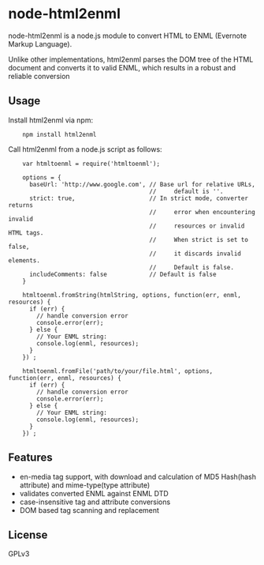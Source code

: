 # node-html2enml #

node-html2enml is a node.js module to convert HTML to ENML (Evernote Markup Language).

Unlike other implementations, html2enml parses the DOM tree of the HTML document and converts it to valid ENML, which results in a robust and reliable conversion

## Usage ##

Install html2enml via npm:

        npm install html2enml

Call html2enml from a node.js script as follows:

        var htmltoenml = require('htmltoenml');

        options = {
          baseUrl: 'http://www.google.com', // Base url for relative URLs,
                                            //     default is ''.
          strict: true,                     // In strict mode, converter returns
                                            //     error when encountering invalid
                                            //     resources or invalid HTML tags.
                                            //     When strict is set to false,
                                            //     it discards invalid elements.
                                            //     Default is false.
          includeComments: false            // Default is false
        }

        htmltoenml.fromString(htmlString, options, function(err, enml, resources) {
          if (err) {
            // handle conversion error
            console.error(err);
          } else {
            // Your ENML string:
            console.log(enml, resources);
          }
        }) ;

        htmltoenml.fromFile('path/to/your/file.html', options, function(err, enml, resources) {
          if (err) {
            // handle conversion error
            console.error(err);
          } else {
            // Your ENML string:
            console.log(enml, resources);
          }
        }) ;

## Features ##

- en-media tag support, with download and calculation of MD5 Hash(hash attribute) and mime-type(type attribute)
- validates converted ENML against ENML DTD
- case-insensitive tag and attribute conversions
- DOM based tag scanning and replacement

## License ##

GPLv3

